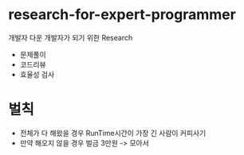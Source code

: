 # research-for-expert-programmer
개발자 다운 개발자가 되기 위한 Research
 - 문제풀이
 - 코드리뷰
 - 효율성 검사

# 벌칙
 - 전체가 다 해왔을 경우 RunTime시간이 가장 긴 사람이 커피사기
 - 만약 해오지 않을 경우 벌금 3만원 -> 모아서 
